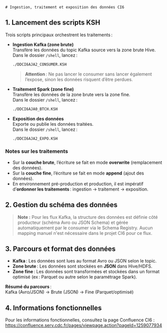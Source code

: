     # Ingestion, traitement et exposition des données CI6

## 1. Lancement des scripts KSH

Trois scripts principaux orchestrent les traitements :

- **Ingestion Kafka (zone brute)**  
  Transfère les données du topic Kafka source vers la zone brute Hive.  
  Dans le dossier `/shell`, lancez :
  ```sh
  ./DDCI6AJA2_CONSUMER.KSH
  ```
  > **Attention** : Ne pas lancer le consumer sans lancer également l’expose, sinon les données risquent d’être perdues.

- **Traitement Spark (zone fine)**  
  Transfère les données de la zone brute vers la zone fine.  
  Dans le dossier `/shell`, lancez :
  ```sh
  ./DDCI6AJA0_BTCH.KSH
  ```

- **Exposition des données**  
  Exporte ou publie les données traitées.  
  Dans le dossier `/shell`, lancez :
  ```sh
  ./DDCI6AJA2_EXPO.KSH
  ```

### Notes sur les traitements

- Sur la **couche brute**, l’écriture se fait en mode **overwrite** (remplacement des données).
- Sur la **couche fine**, l’écriture se fait en mode **append** (ajout des données).
- En environnement pré-production et production, il est impératif d’**ordonner les traitements** : ingestion → traitement → exposition.

## 2. Gestion du schéma des données

> **Note :** Pour les flux Kafka, la structure des données est définie côté producteur (schéma Avro ou JSON Schema) et gérée automatiquement par le consumer via le Schema Registry. Aucun mapping manuel n'est nécessaire dans le projet CI6 pour ce flux.

## 3. Parcours et format des données

- **Kafka** : Les données sont lues au format Avro ou JSON selon le topic.
- **Zone brute** : Les données sont stockées en **JSON** dans Hive/HDFS.
- **Zone fine** : Les données sont transformées et stockées dans un format optimisé (ex : Parquet ou autre selon le paramétrage Spark).

**Résumé du parcours** :  
Kafka (Avro/JSON) → Brute (JSON) → Fine (Parquet/optimisé)

## 4. Informations fonctionnelles

Pour les informations fonctionnelles, consultez la page Confluence CI6 :  
https://confluence.serv.cdc.fr/pages/viewpage.action?pageId=1259077934
